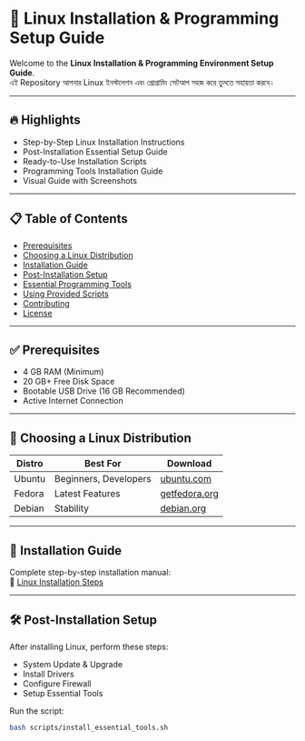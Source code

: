 # 🐧 Linux Installation & Programming Setup Guide

Welcome to the **Linux Installation & Programming Environment Setup Guide**.  
এই Repository আপনার Linux ইনস্টলেশন এবং প্রোগ্রামিং সেটআপ সহজ করে তুলতে সহায়তা করবে।  

---

## 🔥 Highlights

- Step-by-Step Linux Installation Instructions
- Post-Installation Essential Setup Guide
- Ready-to-Use Installation Scripts
- Programming Tools Installation Guide
- Visual Guide with Screenshots

---

## 📋 Table of Contents

- [Prerequisites](#prerequisites)
- [Choosing a Linux Distribution](#choosing-a-linux-distribution)
- [Installation Guide](#installation-guide)
- [Post-Installation Setup](#post-installation-setup)
- [Essential Programming Tools](#essential-programming-tools)
- [Using Provided Scripts](#using-provided-scripts)
- [Contributing](#contributing)
- [License](#license)

---

## ✅ Prerequisites

- 4 GB RAM (Minimum)
- 20 GB+ Free Disk Space
- Bootable USB Drive (16 GB Recommended)
- Active Internet Connection

---

## 🐧 Choosing a Linux Distribution

| Distro | Best For | Download |
|--------|----------|----------|
| Ubuntu | Beginners, Developers | [ubuntu.com](https://ubuntu.com/download) |
| Fedora | Latest Features | [getfedora.org](https://getfedora.org/) |
| Debian | Stability | [debian.org](https://www.debian.org/distrib/) |

---

## 📝 Installation Guide

Complete step-by-step installation manual:  
📄 [Linux Installation Steps](docs/linux_installation_steps.md)

---

## 🛠️ Post-Installation Setup

After installing Linux, perform these steps:
- System Update & Upgrade  
- Install Drivers  
- Configure Firewall  
- Setup Essential Tools  

Run the script:
```bash
bash scripts/install_essential_tools.sh
